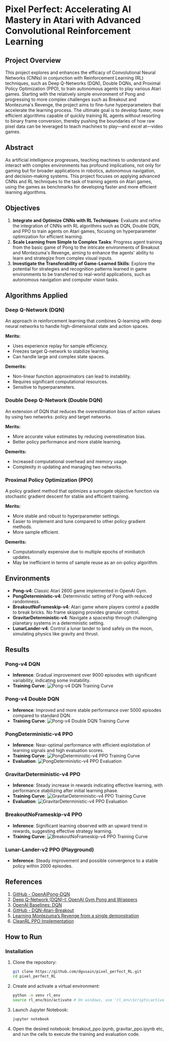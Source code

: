 # Pixel Perfect: Accelerating AI Mastery in Atari with Advanced Convolutional Reinforcement Learning

## Project Overview

This project explores and enhances the efficacy of Convolutional Neural Networks (CNNs) in conjunction with Reinforcement Learning (RL) techniques, such as Deep Q-Networks (DQN), Double DQNs, and Proximal Policy Optimization (PPO), to train autonomous agents to play various Atari games. Starting with the relatively simple environment of Pong and progressing to more complex challenges such as Breakout and Montezuma's Revenge, the project aims to fine-tune hyperparameters that accelerate the learning process. The ultimate goal is to develop faster, more efficient algorithms capable of quickly training RL agents without resorting to binary frame conversion, thereby pushing the boundaries of how raw pixel data can be leveraged to teach machines to play—and excel at—video games.

## Abstract

As artificial intelligence progresses, teaching machines to understand and interact with complex environments has profound implications, not only for gaming but for broader applications in robotics, autonomous navigation, and decision-making systems. This project focuses on applying advanced CNNs and RL techniques to the task of training agents on Atari games, using the games as benchmarks for developing faster and more efficient learning algorithms.

## Objectives

1. **Integrate and Optimize CNNs with RL Techniques**: Evaluate and refine the integration of CNNs with RL algorithms such as DQN, Double DQN, and PPO to train agents on Atari games, focusing on hyperparameter optimization for efficient learning.
2. **Scale Learning from Simple to Complex Tasks**: Progress agent training from the basic game of Pong to the intricate environments of Breakout and Montezuma's Revenge, aiming to enhance the agents' ability to learn and strategize from complex visual inputs.
3. **Investigate the Transferability of Game-Learned Skills**: Explore the potential for strategies and recognition patterns learned in game environments to be transferred to real-world applications, such as autonomous navigation and computer vision tasks.

## Algorithms Applied

### Deep Q-Network (DQN)

An approach in reinforcement learning that combines Q-learning with deep neural networks to handle high-dimensional state and action spaces.

**Merits:**
- Uses experience replay for sample efficiency.
- Freezes target Q-network to stabilize learning.
- Can handle large and complex state spaces.

**Demerits:**
- Non-linear function approximators can lead to instability.
- Requires significant computational resources.
- Sensitive to hyperparameters.

### Double Deep Q-Network (Double DQN)

An extension of DQN that reduces the overestimation bias of action values by using two networks: policy and target networks.

**Merits:**
- More accurate value estimates by reducing overestimation bias.
- Better policy performance and more stable learning.

**Demerits:**
- Increased computational overhead and memory usage.
- Complexity in updating and managing two networks.

### Proximal Policy Optimization (PPO)

A policy gradient method that optimizes a surrogate objective function via stochastic gradient descent for stable and efficient training.

**Merits:**
- More stable and robust to hyperparameter settings.
- Easier to implement and tune compared to other policy gradient methods.
- More sample efficient.

**Demerits:**
- Computationally expensive due to multiple epochs of minibatch updates.
- May be inefficient in terms of sample reuse as an on-policy algorithm.

## Environments

- **Pong-v4**: Classic Atari 2600 game implemented in OpenAI Gym.
- **PongDeterministic-v4**: Deterministic setting of Pong with reduced randomness.
- **BreakoutNoFrameskip-v4**: Atari game where players control a paddle to break bricks. No frame skipping provides granular control.
- **GravitarDeterministic-v4**: Navigate a spaceship through challenging planetary systems in a deterministic setting.
- **LunarLander-v4**: Control a lunar lander to land safely on the moon, simulating physics like gravity and thrust.

## Results

### Pong-v4 DQN

- **Inference**: Gradual improvement over 9000 episodes with significant variability, indicating some instability.
- **Training Curve**:
  ![Pong-v4 DQN Training Curve](images/pong_dqn.png)

### Pong-v4 Double DQN

- **Inference**: Improved and more stable performance over 5000 episodes compared to standard DQN.
- **Training Curve**:
  ![Pong-v4 Double DQN Training Curve](images/pong_doubledqn.png)

### PongDeterministic-v4 PPO

- **Inference**: Near-optimal performance with efficient exploitation of learning signals and high evaluation scores.
- **Training Curve**:
  ![PongDeterministic-v4 PPO Training Curve](images/pong_deterministic_ppo.png)
- **Evaluation**:
  ![PongDeterministic-v4 PPO Evaluation](images/pong_deterministic_ppo_eval.png)


### GravitarDeterministic-v4 PPO

- **Inference**: Steady increase in rewards indicating effective learning, with performance stabilizing after initial learning phase.
- **Training Curve**:
  ![GravitarDeterministic-v4 PPO Training Curve](images/gravitar_ppo.png)
- **Evaluation**:
  ![GravitarDeterministic-v4 PPO Evaluation](images/gravitar_ppo_eval.png)

### BreakoutNoFrameskip-v4 PPO

- **Inference**: Significant learning observed with an upward trend in rewards, suggesting effective strategy learning.
- **Training Curve**:
  ![BreakoutNoFrameskip-v4 PPO Training Curve](images/breakout_ppo.png)


### Lunar-Lander-v2 PPO (Playground)

- **Inference**: Steady improvement and possible convergence to a stable policy within 2000 episodes.

## References

1. [GitHub - OpenAIPong-DQN](https://github.com/bhctsntrk/OpenAIPong-DQN)
2. [Deep Q-Network (DQN)-I: OpenAI Gym Pong and Wrappers](https://towardsdatascience.com/deep-q-network-dqn-i-bce08bdf2af)
3. [OpenAI Baselines: DQN](https://openai.com/research/openai-baselines-dqn)
4. [GitHub - DQN-Atari-Breakout](https://github.com/GiannisMitr/DQN-Atari-Breakout)
5. [Learning Montezuma’s Revenge from a single demonstration](https://openai.com/research/learning-montezumas-revenge-from-a-single-demonstration)
6. [CleanRL PPO Implementation](https://github.com/vwxyzjn/cleanrl/blob/master/cleanrl/ppo.py)

## How to Run

### Installation

1. Clone the repository:
   ```bash
   git clone https://github.com/dgusain/pixel_perfect_RL.git
   cd pixel_perfect_RL

2. Create and activate a virtual environment:
   ```bash
   python -m venv rl_env
   source rl_env/bin/activate # On windows, use 'rl_env\Scripts\activate'

3. Launch Jupyter Notebook:
   ```bash
   jupyter notebook

4. Open the desired notebook: breakout_ppo.ipynb, gravitar_ppo.ipynb etc, and run the cells to execute the training and evaluation code. 
   
   
